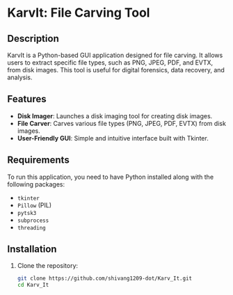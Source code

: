 # KarvIt: File Carving Tool

## Description

KarvIt is a Python-based GUI application designed for file carving. It allows users to extract specific file types, such as PNG, JPEG, PDF, and EVTX, from disk images. This tool is useful for digital forensics, data recovery, and analysis.

## Features

- **Disk Imager**: Launches a disk imaging tool for creating disk images.
- **File Carver**: Carves various file types (PNG, JPEG, PDF, EVTX) from disk images.
- **User-Friendly GUI**: Simple and intuitive interface built with Tkinter.

## Requirements

To run this application, you need to have Python installed along with the following packages:

- `tkinter`
- `Pillow` (PIL)
- `pytsk3`
- `subprocess`
- `threading`

## Installation

1. Clone the repository:
   ```bash
   git clone https://github.com/shivang1209-dot/Karv_It.git
   cd Karv_It
